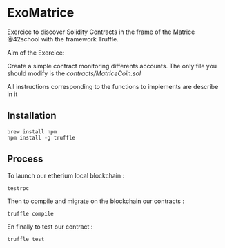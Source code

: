 # ExoMatrice
Exercice to discover Solidity Contracts in the frame of the Matrice @42school with the framework Truffle.

Aim of the Exercice:

Create a simple contract monitoring differents accounts.
The only file you should modify is the _contracts/MatriceCoin.sol_

All instructions corresponding to the functions to implements are describe in it

## Installation
```
brew install npm
npm install -g truffle
```
## Process
To launch our etherium local blockchain :
```
testrpc
```
Then to compile and migrate on the blockchain our contracts :
```
truffle compile
```
En finally to test our contract :
```
truffle test
```
